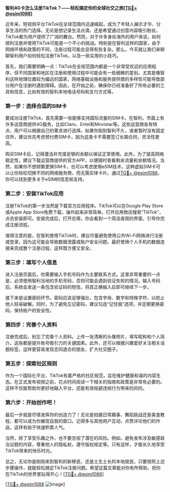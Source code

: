 **智利4G卡怎么注册TikTok？——轻松搞定你的全球社交之旅[[TG💪+ @esim1088](https://t.me/s/esim1088)]**

近年来，短视频平台TikTok在全球范围内迅速崛起，成为了年轻人展示才华、分享生活的热门选择。无论是想记录生活点滴，还是希望通过创意内容吸引粉丝，TikTok都为用户提供了广阔的舞台。然而，对于许多身处海外的用户来说，如何顺利注册并使用TikTok可能是一个不小的挑战。特别是在智利这样的国家，由于网络环境和政策的不同，注册过程可能会显得有些复杂。那么，今天就让我们来聊聊智利用户如何轻松注册TikTok，以及一些实用的小技巧。

首先，我们需要明确一点：TikTok在全球范围内都是一个非常受欢迎的应用程序，但不同国家和地区在注册和使用过程中可能会有一些细微的差别。尤其是像智利这样地理位置较为偏远的国家，网络基础设施和服务提供商的多样性可能导致部分用户在注册时遇到障碍。因此，在开始之前，确保你已经准备好了所有必要的工具和信息，比如有效的智利本地电话号码和支付方式等。

### **第一步：选择合适的SIM卡**

要成功注册TikTok，首先需要一张能够支持国际流量的SIM卡。在智利，市面上有许多运营商提供4G服务，比如Claro、Entel和Movistar等。这些运营商各有特点，用户可以根据自己的需求进行选择。如果你刚到智利不久，或者暂时没有固定住所，建议优先考虑预付费SIM卡，因为这类卡不需要签订长期合同，灵活性更高。

购买SIM卡后，记得激活并充值足够的余额以保证正常使用。此外，为了提高网络稳定性，建议下载运营商提供的官方APP，以便随时查看剩余流量和余额情况。当然，如果你不想频繁更换SIM卡，也可以考虑使用eSIM技术，这种虚拟SIM卡可以让你轻松切换不同的网络服务商，而无需实体卡片。通过[TG💪+ @esim1088](https://t.me/s/esim1088)，你可以找到更多关于eSIM的信息和支持。

### **第二步：安装TikTok应用**

注册TikTok的第一步当然是下载官方应用程序。TikTok可以在Google Play Store或Apple App Store免费下载，操作起来非常简单。打开应用商店搜索“TikTok”，点击安装即可。安装完成后，打开应用，你会看到一个简洁直观的界面，引导你完成注册流程。

值得注意的是，在智利使用TikTok时，建议尽量避免使用公共Wi-Fi网络进行注册或登录，因为这可能会导致数据泄露或账户安全问题。最好使用个人手机的数据连接来完成整个注册过程，这样既方便又安全。

### **第三步：填写个人信息**

进入注册页面后，你需要输入手机号码作为主要联系方式。这里非常重要的一点是，必须使用智利当地的手机号码，否则可能会遇到验证失败的情况。输入号码后，系统会发送一条包含验证码的短信，将其正确输入后即可继续下一步。

接下来是设置密码环节。密码应该足够强壮，包含字母、数字和特殊字符，以防止他人轻易破解。同时，为了避免忘记密码，建议勾选“记住我”选项，并定期更换密码，保持账户的安全性。

### **第四步：完善个人资料**

注册完成后，别忘了完善个人资料。上传一张清晰的头像照片，填写昵称和个人简介，这些都是提升账号吸引力的关键因素。此外，还可以根据兴趣爱好关注相关话题标签，这样更容易发现志同道合的朋友，扩大社交圈子。

### **第五步：探索社区规则**

作为一个国际化平台，TikTok有着严格的社区规范，旨在维护健康和谐的内容生态。在正式发布视频之前，花点时间阅读一下相关的指南和政策是非常有必要的。这样不仅能帮助你更好地融入平台，还能有效规避违规行为带来的风险。

### **第六步：开始创作吧！**

最后一步就是尽情发挥你的创造力了！无论是拍摄日常趣事、舞蹈挑战还是美食教程，都可以成为你展现自我的窗口。记得多与其他用户互动，点赞评论他们的作品，这样有助于快速积累人气。

当然，除了享受乐趣之外，也不要忽视了潜在的风险。例如，避免发布涉及敏感政治议题的内容，尊重他人的隐私权，遵守版权规定等。只有这样，才能长久地享受TikTok带来的快乐时光。

总之，无论你是刚刚来到智利的新移民，还是土生土长的本地居民，只要按照上述步骤操作，就能轻松搞定TikTok注册问题。希望这篇文章能对你有所帮助，祝你在TikTok的世界里玩得开心！[[TG💪+ @esim1088](https://t.me/s/esim1088)]

[[TG💪+ @esim1088](https://t.me/s/esim1088) ![Image](https://i.postimg.cc/4NQfJmqS/Snipaste-2025-05-13-00-14-12.png)]